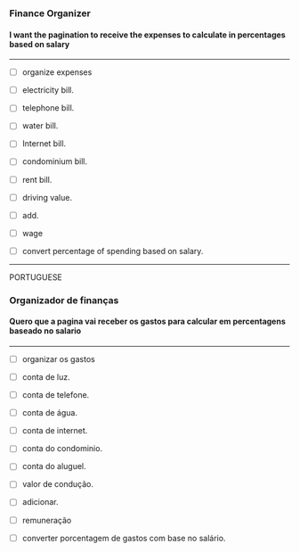 ### Finance Organizer 
#### I want the pagination to receive the expenses to calculate in percentages based on salary

---

- [ ] organize expenses 

- [ ] electricity bill.
- [ ] telephone bill.
- [ ] water bill.
- [ ] Internet  bill.
- [ ] condominium bill.
- [ ] rent bill.
- [ ] driving value.	
- [ ] add.
- [ ] wage 
- [ ] convert percentage of spending based on salary.


---
PORTUGUESE
### Organizador de finanças 

#### Quero que a pagina vai receber os gastos para calcular em percentagens baseado no salario

---
- [ ] organizar os gastos 

- [ ] conta de luz.
- [ ] conta de telefone.
- [ ] conta de água.
- [ ] conta de internet.
- [ ] conta do condominio.
- [ ] conta do aluguel.
- [ ] valor de condução.	
- [ ] adicionar.

- [ ] remuneração 

- [ ] converter porcentagem de gastos com base no salário.


